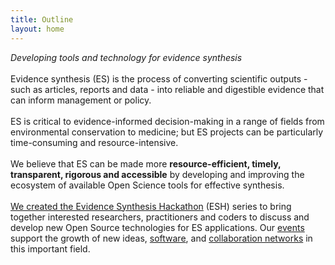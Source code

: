 ```yaml
---
title: Outline
layout: home
---
```

<div class="main"><em>
Developing tools and technology for evidence synthesis
</em></div>
<br>

<div class="center">
Evidence synthesis (ES) is the process of converting scientific outputs - such as articles, reports and data - into reliable and digestible evidence that can inform management or policy.
<br>
<br>
ES is critical to evidence-informed decision-making in a range of fields from environmental conservation to medicine; but ES projects can be particularly time-consuming and resource-intensive.  
<br>
<br>
We believe that ES can be made more <b>resource-efficient, timely, transparent, rigorous and accessible</b> by developing and improving the ecosystem of available Open Science tools for effective synthesis.   
<br>
<br>
<a href="/2019/01/17/what_is_the_esh.html">We created the Evidence Synthesis Hackathon</a> (ESH) series to bring together interested researchers, practitioners and coders to discuss and develop new Open Source technologies for ES applications. Our <a href="/events">events</a> support the growth of new ideas, <a href="/software">software</a>, and <a href="/people">collaboration networks</a> in this important field.
</div>